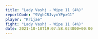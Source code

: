 ```yaml
---
title: "Lady Vashj - Wipe 11 (4%)"
reportCode: "9VghCRJvynYPpxG1"
player: "Krijae"
fight: "Lady Vashj - Wipe 11 (4%)"
date: 2021-10-10T19:07:58.024000+00:00
---
```


